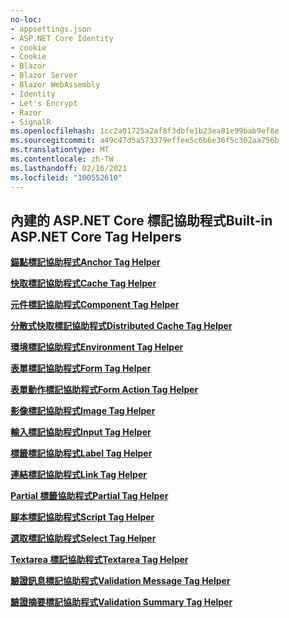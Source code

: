 ```yaml
---
no-loc:
- appsettings.json
- ASP.NET Core Identity
- cookie
- Cookie
- Blazor
- Blazor Server
- Blazor WebAssembly
- Identity
- Let's Encrypt
- Razor
- SignalR
ms.openlocfilehash: 1cc2a01725a2af8f3dbfe1b23ea81e99bab9ef8e
ms.sourcegitcommit: a49c47d5a573379effee5c6b6e36f5c302aa756b
ms.translationtype: MT
ms.contentlocale: zh-TW
ms.lasthandoff: 02/16/2021
ms.locfileid: "100552610"
---
```

## <a name="built-in-aspnet-core-tag-helpers"></a><span data-ttu-id="cb6c6-101">內建的 ASP.NET Core 標記協助程式</span><span class="sxs-lookup"><span data-stu-id="cb6c6-101">Built-in ASP.NET Core Tag Helpers</span></span>

<span data-ttu-id="cb6c6-102">**[錨點標記協助程式](xref:mvc/views/tag-helpers/builtin-th/anchor-tag-helper)**</span><span class="sxs-lookup"><span data-stu-id="cb6c6-102">**[Anchor Tag Helper](xref:mvc/views/tag-helpers/builtin-th/anchor-tag-helper)**</span></span>

<span data-ttu-id="cb6c6-103">**[快取標記協助程式](xref:mvc/views/tag-helpers/builtin-th/cache-tag-helper)**</span><span class="sxs-lookup"><span data-stu-id="cb6c6-103">**[Cache Tag Helper](xref:mvc/views/tag-helpers/builtin-th/cache-tag-helper)**</span></span>

<span data-ttu-id="cb6c6-104">**[元件標記協助程式](xref:mvc/views/tag-helpers/builtin-th/component-tag-helper)**</span><span class="sxs-lookup"><span data-stu-id="cb6c6-104">**[Component Tag Helper](xref:mvc/views/tag-helpers/builtin-th/component-tag-helper)**</span></span>

<span data-ttu-id="cb6c6-105">**[分散式快取標記協助程式](xref:mvc/views/tag-helpers/builtin-th/distributed-cache-tag-helper)**</span><span class="sxs-lookup"><span data-stu-id="cb6c6-105">**[Distributed Cache Tag Helper](xref:mvc/views/tag-helpers/builtin-th/distributed-cache-tag-helper)**</span></span>

<span data-ttu-id="cb6c6-106">**[環境標記協助程式](xref:mvc/views/tag-helpers/builtin-th/environment-tag-helper)**</span><span class="sxs-lookup"><span data-stu-id="cb6c6-106">**[Environment Tag Helper](xref:mvc/views/tag-helpers/builtin-th/environment-tag-helper)**</span></span>

<span data-ttu-id="cb6c6-107">**[表單標記協助程式](xref:mvc/views/working-with-forms#the-form-tag-helper)**</span><span class="sxs-lookup"><span data-stu-id="cb6c6-107">**[Form Tag Helper](xref:mvc/views/working-with-forms#the-form-tag-helper)**</span></span>

<span data-ttu-id="cb6c6-108">**[表單動作標記協助程式](xref:mvc/views/working-with-forms#the-form-action-tag-helper)**</span><span class="sxs-lookup"><span data-stu-id="cb6c6-108">**[Form Action Tag Helper](xref:mvc/views/working-with-forms#the-form-action-tag-helper)**</span></span>

<span data-ttu-id="cb6c6-109">**[影像標記協助程式](xref:mvc/views/tag-helpers/builtin-th/image-tag-helper)**</span><span class="sxs-lookup"><span data-stu-id="cb6c6-109">**[Image Tag Helper](xref:mvc/views/tag-helpers/builtin-th/image-tag-helper)**</span></span>

<span data-ttu-id="cb6c6-110">**[輸入標記協助程式](xref:mvc/views/working-with-forms#the-input-tag-helper)**</span><span class="sxs-lookup"><span data-stu-id="cb6c6-110">**[Input Tag Helper](xref:mvc/views/working-with-forms#the-input-tag-helper)**</span></span>

<span data-ttu-id="cb6c6-111">**[標籤標記協助程式](xref:mvc/views/working-with-forms#the-label-tag-helper)**</span><span class="sxs-lookup"><span data-stu-id="cb6c6-111">**[Label Tag Helper](xref:mvc/views/working-with-forms#the-label-tag-helper)**</span></span>

<span data-ttu-id="cb6c6-112">**[連結標記協助程式](xref:mvc/views/tag-helpers/builtin-th/link-tag-helper)**</span><span class="sxs-lookup"><span data-stu-id="cb6c6-112">**[Link Tag Helper](xref:mvc/views/tag-helpers/builtin-th/link-tag-helper)**</span></span>

<span data-ttu-id="cb6c6-113">**[Partial 標籤協助程式](xref:mvc/views/tag-helpers/builtin-th/partial-tag-helper)**</span><span class="sxs-lookup"><span data-stu-id="cb6c6-113">**[Partial Tag Helper](xref:mvc/views/tag-helpers/builtin-th/partial-tag-helper)**</span></span>

<span data-ttu-id="cb6c6-114">**[腳本標記協助程式](xref:mvc/views/tag-helpers/builtin-th/script-tag-helper)**</span><span class="sxs-lookup"><span data-stu-id="cb6c6-114">**[Script Tag Helper](xref:mvc/views/tag-helpers/builtin-th/script-tag-helper)**</span></span>

<span data-ttu-id="cb6c6-115">**[選取標記協助程式](xref:mvc/views/working-with-forms#the-select-tag-helper)**</span><span class="sxs-lookup"><span data-stu-id="cb6c6-115">**[Select Tag Helper](xref:mvc/views/working-with-forms#the-select-tag-helper)**</span></span>

<span data-ttu-id="cb6c6-116">**[Textarea 標記協助程式](xref:mvc/views/working-with-forms#the-textarea-tag-helper)**</span><span class="sxs-lookup"><span data-stu-id="cb6c6-116">**[Textarea Tag Helper](xref:mvc/views/working-with-forms#the-textarea-tag-helper)**</span></span>

<span data-ttu-id="cb6c6-117">**[驗證訊息標記協助程式](xref:mvc/views/working-with-forms#the-validation-message-tag-helper)**</span><span class="sxs-lookup"><span data-stu-id="cb6c6-117">**[Validation Message Tag Helper](xref:mvc/views/working-with-forms#the-validation-message-tag-helper)**</span></span>

<span data-ttu-id="cb6c6-118">**[驗證摘要標記協助程式](xref:mvc/views/working-with-forms#the-validation-summary-tag-helper)**</span><span class="sxs-lookup"><span data-stu-id="cb6c6-118">**[Validation Summary Tag Helper](xref:mvc/views/working-with-forms#the-validation-summary-tag-helper)**</span></span>
